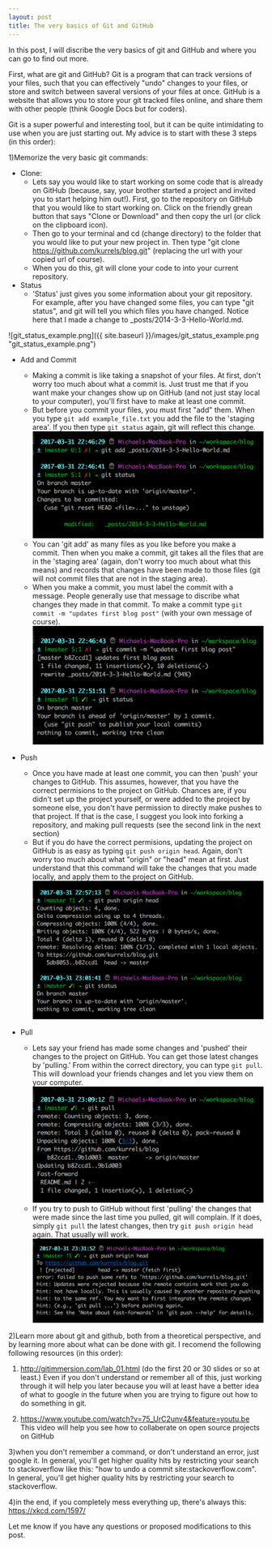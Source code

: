 ```yaml
---
layout: post
title: The very basics of Git and GitHub
---
```


In this post, I will discribe the very basics of git and GitHub and where you can go to find out more.

First, what are git and GitHub? Git is a program that can track versions of your files, such that you can effectively "undo" changes to your files, or store and switch between saveral versions of your files at once. GitHub is a website that allows you to store your git tracked files online, and share them with other people (think Google Docs but for coders). 

Git is a super powerful and interesting tool, but it can be quite intimidating to use when you are just starting out. My advice is to start with these 3 steps (in this order):

1)Memorize the very basic git commands:

* Clone:
    * Lets say you would like to start working on some code that is already on GitHub (because, say, your brother started a project and invited you to start helping him out!). First, go to the repository on GitHub that you would like to start working on. Click on the friendly grean button that says "Clone or Download" and then copy the url (or click on the clipboard icon). 
    * Then go to your terminal and cd (change directory) to the folder that you would like to put your new project in. Then type "git clone https://github.com/kurrels/blog.git" (replacing the url with your copied url of course).
    * When you do this, git will clone your code to into your current repository.
* Status
    * 'Status' just gives you some information about your git repository.
    For example, after you have changed some files, you can type "git status", and git will tell you which files you have changed. Notice here that I made a change to _posts/2014-3-3-Hello-World.md.
    
![git_status_example.png]({{ site.baseurl }}/images/git_status_example.png "git_status_example.png")

* Add and Commit
    * Making a commit is like taking a snapshot of your files. At first, don't worry too much about what a commit is. Just trust me that if you want make your changes show up on GitHub (and not just stay local to your computer), you'll first have to make at least one commit. 
    * But before you commit your files, you must first "add" them. When you type `git add example_file.txt` you add the file to the 'staging area'. If you then type `git status` again, git will reflect this change.
    ![](/images/git_add_example.png "")
    * You can 'git add' as many files as you like before you make a commit. Then when you make a commit, git takes all the files that are in the 'staging area' (again, don't worry too much about what this means) and records that changes have been made to those files (git will not commit files that are not in the staging area).
    * When you make a commit, you must label the commit with a message. People generally use that message to discribe what changes they made in that commit. To make a commit type `git commit -m "updates first blog post"` (with your own message of course).
    ![](/images/git_commit_example.png "")

* Push
    * Once you have made at least one commit, you can then 'push' your changes to GitHub. This assumes, however, that you have the correct permisions to the project on GitHub. Chances are, if you didn't set up the project yourself, or were added to the project by someone else, you don't have permission to directly make pushes to that project. If that is the case, I suggest you look into forking a repository, and making pull requests (see the second link in the next section)
    * But if you do have the correct permisions, updating the project on GitHub is as easy as typing `git push origin head`. Again, don't worry too much about what "origin" or "head" mean at first. Just understand that this command will take the changes that you made locally, and apply them to the project on GitHub.
    ![](/images/git_push_example.png "")

* Pull 
    * Lets say your friend has made some changes and 'pushed' their changes to the project on GitHub. You can get those latest changes by 'pulling.' From within the correct directory, you can type `git pull`. This will download your friends changes and let you view them on your computer.
    ![](/images/git_pull_example.png "")
    * If you try to push to GitHub without first 'pulling' the changes that were made since the last time you pulled, git will complain. If it does, simply `git pull` the latest changes, then try `git push origin head` again. That usually will work.
    ![](/images/git_push_fail_example.png "")

2)Learn more about git and github, both from a theoretical perspective, and by learning more about what can be done with git. I recomend the following following resources (in this order):

1) http://gitimmersion.com/lab_01.html (do the first 20 or 30 slides or so at least.)
Even if you don't understand or remember all of this, just working through it will help you later because you will at least have a better idea of what to google in the future when you are trying to figure out how to do something in git.

2) https://www.youtube.com/watch?v=75_UrC2unv4&feature=youtu.be
This video will help you see how to collaberate on open source projects on GitHub

3)when you don't remember a command, or don't understand an error, just google it. In general, you'll get higher quality hits by restricting your search to stackoverflow like this: "how to undo a commit site:stackoverflow.com". In general, you'll get higher quality hits by restricting your search to stackoverflow.

4)in the end, if you completely mess everything up, there's always this: https://xkcd.com/1597/

Let me know if you have any questions or proposed modifications to this post.
